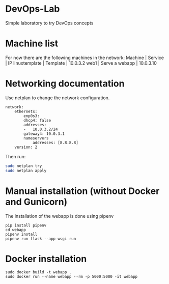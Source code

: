 # DevOps-Lab
Simple laboratory to try DevOps concepts

# Machine list
For now there are the following machines in the network:
Machine |   Service |   IP
linuxtemplate   |   Template    |   10.0.3.2
web1    |   Serve a webapp    | 10.0.3.10

# Networking documentation
Use netplan to change the network configuration.
```
network:
    ethernets:
        enp0s3:
        dhcp4: false
        addresses:
        -   10.0.3.2/24
        gateway4: 10.0.3.1
        nameservers
            addresses: [8.8.8.8]
    version: 2
```
Then run:
```bash
sudo netplan try
sudo netplan apply
```

# Manual installation (without Docker and Gunicorn)
The installation of the webapp is done using pipenv
```
pip install pipenv
cd webapp
pipenv install
pipenv run flask --app wsgi run
```
# Docker installation
```
sudo docker build -t webapp .
sudo docker run --name webapp --rm -p 5000:5000 -it webapp
```
